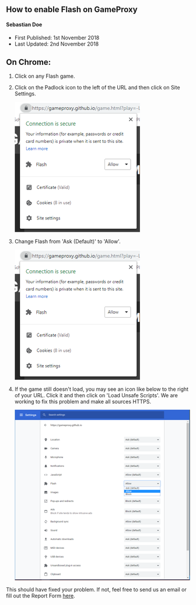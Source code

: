 ## How to enable Flash on GameProxy
#### Sebastian Doe
* First Published: 1st November 2018
* Last Updated: 2nd November 2018

## On Chrome:

1. Click on any Flash game.
2. Click on the Padlock icon to the left of the URL and then click on Site Settings.

    ![Site Settings](/media/Help%20Centre/Article%200003/SiteSettings.PNG)

3. Change Flash from 'Ask (Default)' to 'Allow'.

    ![Site Settings](/media/Help%20Centre/Article%200003/SiteSettings.PNG)

4. If the game still doesn't load, you may see an icon like below to the right of your URL. Click it and then click on 'Load Unsafe Scripts'. We are working to fix this problem and make all sources HTTPS.

    ![Click 'Load unsafe scripts'.](/media/Help%20Centre/Article%200003/Allowances.PNG)

This should have fixed your problem. If not, feel free to send us an email or fill out the Report Form [here](https://gameproxy.github.io/report.html).
